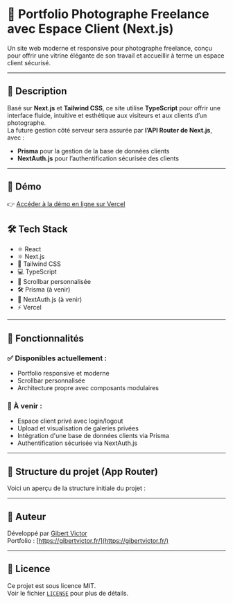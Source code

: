 # 📸 Portfolio Photographe Freelance avec Espace Client (Next.js)

Un site web moderne et responsive pour photographe freelance, conçu pour offrir une vitrine élégante de son travail et accueillir à terme un espace client sécurisé.

---

## 🧾 Description

Basé sur **Next.js** et **Tailwind CSS**, ce site utilise **TypeScript** pour offrir une interface fluide, intuitive et esthétique aux visiteurs et aux clients d’un photographe.  
La future gestion côté serveur sera assurée par **l’API Router de Next.js**, avec :

- **Prisma** pour la gestion de la base de données clients
- **NextAuth.js** pour l’authentification sécurisée des clients

---

## 🚀 Démo

👉 [Accéder à la démo en ligne sur Vercel](https://lien.vercel.app)

## 🛠️ Tech Stack

- ⚛️ React
- ⚛️ Next.js
- 💅 Tailwind CSS
- 💻 TypeScript
- 🌈 Scrollbar personnalisée
- 🛠️ Prisma (à venir)
- 🔐 NextAuth.js (à venir)
- ⚡ Vercel

---

## 🚧 Fonctionnalités

### ✅ Disponibles actuellement :

- Portfolio responsive et moderne
- Scrollbar personnalisée
- Architecture propre avec composants modulaires

### 🧩 À venir :

- Espace client privé avec login/logout
- Upload et visualisation de galeries privées
- Intégration d'une base de données clients via Prisma
- Authentification sécurisée via NextAuth.js

---

## 📁 Structure du projet (App Router)

Voici un aperçu de la structure initiale du projet :

---

## 👤 Auteur

Développé par [Gibert Victor](https://www.linkedin.com/in/victor-gibert/)  
Portfolio : [https://gibertvictor.fr/](https://gibertvictor.fr/)

---

## 📄 Licence

Ce projet est sous licence MIT.  
Voir le fichier [`LICENSE`](./LICENSE) pour plus de détails.
